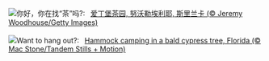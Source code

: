 ![](https://www.bing.com/th?id=OHR.TeaEstate_ZH-CN9645412630_UHD.jpg&w=1000)你好，你在找“茶”吗?:&nbsp;&ensp;[爱丁堡茶园, 努沃勒埃利耶, 斯里兰卡 (© Jeremy Woodhouse/Getty Images)](https://www.bing.com/th?id=OHR.TeaEstate_ZH-CN9645412630_UHD.jpg)
<br><br/>
![](https://www.bing.com/th?id=OHR.HammockDay_EN-US1639653297_UHD.jpg&w=1000)Want to hang out?:&nbsp;&ensp;[Hammock camping in a bald cypress tree, Florida (© Mac Stone/Tandem Stills + Motion)](https://www.bing.com/th?id=OHR.HammockDay_EN-US1639653297_UHD.jpg)
<br><br/>
